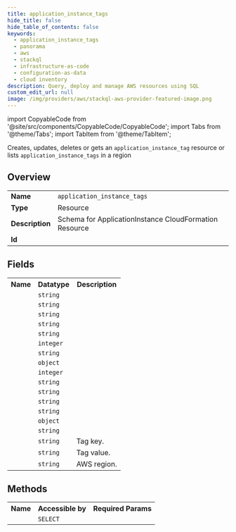 ```yaml
---
title: application_instance_tags
hide_title: false
hide_table_of_contents: false
keywords:
  - application_instance_tags
  - panorama
  - aws
  - stackql
  - infrastructure-as-code
  - configuration-as-data
  - cloud inventory
description: Query, deploy and manage AWS resources using SQL
custom_edit_url: null
image: /img/providers/aws/stackql-aws-provider-featured-image.png
---
```


import CopyableCode from '@site/src/components/CopyableCode/CopyableCode';
import Tabs from '@theme/Tabs';
import TabItem from '@theme/TabItem';

Creates, updates, deletes or gets an <code>application_instance_tag</code> resource or lists <code>application_instance_tags</code> in a region

## Overview
<table><tbody>
<tr><td><b>Name</b></td><td><code>application_instance_tags</code></td></tr>
<tr><td><b>Type</b></td><td>Resource</td></tr>
<tr><td><b>Description</b></td><td>Schema for ApplicationInstance CloudFormation Resource</td></tr>
<tr><td><b>Id</b></td><td><CopyableCode code="aws.panorama.application_instance_tags" /></td></tr>
</tbody></table>

## Fields
<table><tbody><tr><th>Name</th><th>Datatype</th><th>Description</th></tr><tr><td><CopyableCode code="default_runtime_context_device_name" /></td><td><code>string</code></td><td></td></tr>
<tr><td><CopyableCode code="status" /></td><td><code>string</code></td><td></td></tr>
<tr><td><CopyableCode code="default_runtime_context_device" /></td><td><code>string</code></td><td></td></tr>
<tr><td><CopyableCode code="description" /></td><td><code>string</code></td><td></td></tr>
<tr><td><CopyableCode code="application_instance_id_to_replace" /></td><td><code>string</code></td><td></td></tr>
<tr><td><CopyableCode code="created_time" /></td><td><code>integer</code></td><td></td></tr>
<tr><td><CopyableCode code="health_status" /></td><td><code>string</code></td><td></td></tr>
<tr><td><CopyableCode code="manifest_overrides_payload" /></td><td><code>object</code></td><td></td></tr>
<tr><td><CopyableCode code="last_updated_time" /></td><td><code>integer</code></td><td></td></tr>
<tr><td><CopyableCode code="runtime_role_arn" /></td><td><code>string</code></td><td></td></tr>
<tr><td><CopyableCode code="name" /></td><td><code>string</code></td><td></td></tr>
<tr><td><CopyableCode code="application_instance_id" /></td><td><code>string</code></td><td></td></tr>
<tr><td><CopyableCode code="status_description" /></td><td><code>string</code></td><td></td></tr>
<tr><td><CopyableCode code="manifest_payload" /></td><td><code>object</code></td><td></td></tr>
<tr><td><CopyableCode code="arn" /></td><td><code>string</code></td><td></td></tr>
<tr><td><CopyableCode code="tag_key" /></td><td><code>string</code></td><td>Tag key.</td></tr>
<tr><td><CopyableCode code="tag_value" /></td><td><code>string</code></td><td>Tag value.</td></tr>
<tr><td><CopyableCode code="region" /></td><td><code>string</code></td><td>AWS region.</td></tr>
</tbody></table>

## Methods

<table><tbody>
  <tr>
    <th>Name</th>
    <th>Accessible by</th>
    <th>Required Params</th>
  </tr>
  <tr>
    <td><CopyableCode code="view" /></td>
    <td><code>SELECT</code></td>
    <td><CopyableCode code="region" /></td>
  </tr>
</tbody></table>








